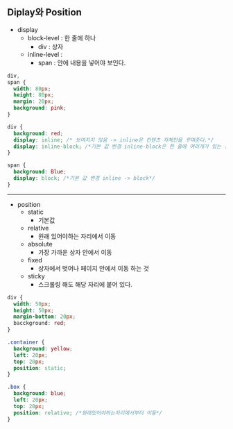 ## Diplay와 Position

- display
  - block-level : 한 줄에 하나
    - div : 상자
  - inline-level :
    - span : 안에 내용을 넣어야 보인다.

```css
div,
span {
  width: 80px;
  height: 80px;
  margin: 20px;
  background: pink;
}

div {
  background: red;
  display: inline; /* 보여지지 않음 -> inline은 컨텐츠 자체만을 꾸며준다.*/
  display: inline-block; /*기본 값 변경 inline-block은 한 줄에 여러개가 있는 상자*/
}

span {
  background: Blue;
  display: block; /*기본 값 변경 inline -> block*/
}
```

---

- position
  - static
    - 기본값
  - relative
    - 원래 있어야하는 자리에서 이동
  - absolute
    - 가장 가까운 상자 안에서 이동
  - fixed
    - 상자에서 벗어나 페이지 안에서 이동 하는 것
  - sticky
    - 스크롤링 해도 해당 자리에 붙어 있다.

```css
div {
  width: 50px;
  height: 50px;
  margin-bottom: 20px;
  bacckground: red;
}

.container {
  background: yellow;
  left: 20px;
  top: 20px;
  position: static;
}

.box {
  background: blue;
  left: 20px;
  top: 20px;
  position: relative; /*원래있어야하는자리에서부터 이동*/
}
```

